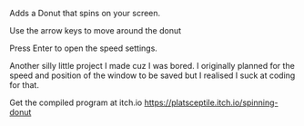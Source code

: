 ​Adds a Donut that spins on your screen.

Use the arrow keys to move around the donut

Press Enter to open the speed settings.

Another silly little project I made cuz I was bored. I originally planned for the speed and position of the window to be saved but I realised I suck at coding for that.

Get the compiled program at itch.io
https://platsceptile.itch.io/spinning-donut
